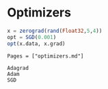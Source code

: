 # Optimizers

```julia
x = zerograd(rand(Float32,5,4))
opt = SGD(0.001)
opt(x.data, x.grad)
```

```@index
Pages = ["optimizers.md"]
```

```@docs
Adagrad
Adam
SGD
```
